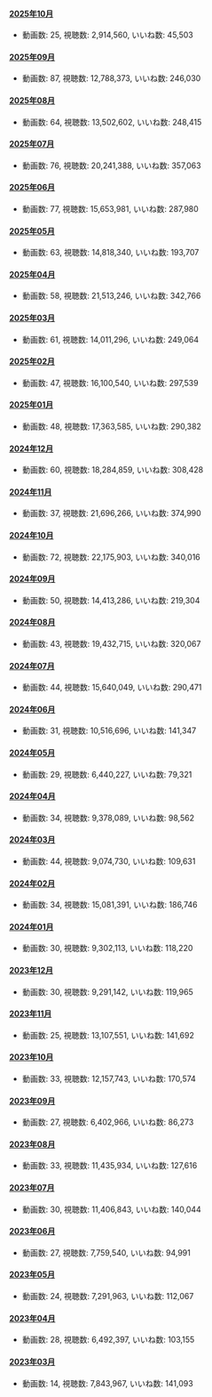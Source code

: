#### [2025年10月](videos/202510 "wikilink")

-   動画数: 25, 視聴数: 2,914,560, いいね数: 45,503

#### [2025年09月](videos/202509 "wikilink")

-   動画数: 87, 視聴数: 12,788,373, いいね数: 246,030

#### [2025年08月](videos/202508 "wikilink")

-   動画数: 64, 視聴数: 13,502,602, いいね数: 248,415

#### [2025年07月](videos/202507 "wikilink")

-   動画数: 76, 視聴数: 20,241,388, いいね数: 357,063

#### [2025年06月](videos/202506 "wikilink")

-   動画数: 77, 視聴数: 15,653,981, いいね数: 287,980

#### [2025年05月](videos/202505 "wikilink")

-   動画数: 63, 視聴数: 14,818,340, いいね数: 193,707

#### [2025年04月](videos/202504 "wikilink")

-   動画数: 58, 視聴数: 21,513,246, いいね数: 342,766

#### [2025年03月](videos/202503 "wikilink")

-   動画数: 61, 視聴数: 14,011,296, いいね数: 249,064

#### [2025年02月](videos/202502 "wikilink")

-   動画数: 47, 視聴数: 16,100,540, いいね数: 297,539

#### [2025年01月](videos/202501 "wikilink")

-   動画数: 48, 視聴数: 17,363,585, いいね数: 290,382

#### [2024年12月](videos/202412 "wikilink")

-   動画数: 60, 視聴数: 18,284,859, いいね数: 308,428

#### [2024年11月](videos/202411 "wikilink")

-   動画数: 37, 視聴数: 21,696,266, いいね数: 374,990

#### [2024年10月](videos/202410 "wikilink")

-   動画数: 72, 視聴数: 22,175,903, いいね数: 340,016

#### [2024年09月](videos/202409 "wikilink")

-   動画数: 50, 視聴数: 14,413,286, いいね数: 219,304

#### [2024年08月](videos/202408 "wikilink")

-   動画数: 43, 視聴数: 19,432,715, いいね数: 320,067

#### [2024年07月](videos/202407 "wikilink")

-   動画数: 44, 視聴数: 15,640,049, いいね数: 290,471

#### [2024年06月](videos/202406 "wikilink")

-   動画数: 31, 視聴数: 10,516,696, いいね数: 141,347

#### [2024年05月](videos/202405 "wikilink")

-   動画数: 29, 視聴数: 6,440,227, いいね数: 79,321

#### [2024年04月](videos/202404 "wikilink")

-   動画数: 34, 視聴数: 9,378,089, いいね数: 98,562

#### [2024年03月](videos/202403 "wikilink")

-   動画数: 44, 視聴数: 9,074,730, いいね数: 109,631

#### [2024年02月](videos/202402 "wikilink")

-   動画数: 34, 視聴数: 15,081,391, いいね数: 186,746

#### [2024年01月](videos/202401 "wikilink")

-   動画数: 30, 視聴数: 9,302,113, いいね数: 118,220

#### [2023年12月](videos/202312 "wikilink")

-   動画数: 30, 視聴数: 9,291,142, いいね数: 119,965

#### [2023年11月](videos/202311 "wikilink")

-   動画数: 25, 視聴数: 13,107,551, いいね数: 141,692

#### [2023年10月](videos/202310 "wikilink")

-   動画数: 33, 視聴数: 12,157,743, いいね数: 170,574

#### [2023年09月](videos/202309 "wikilink")

-   動画数: 27, 視聴数: 6,402,966, いいね数: 86,273

#### [2023年08月](videos/202308 "wikilink")

-   動画数: 33, 視聴数: 11,435,934, いいね数: 127,616

#### [2023年07月](videos/202307 "wikilink")

-   動画数: 30, 視聴数: 11,406,843, いいね数: 140,044

#### [2023年06月](videos/202306 "wikilink")

-   動画数: 27, 視聴数: 7,759,540, いいね数: 94,991

#### [2023年05月](videos/202305 "wikilink")

-   動画数: 24, 視聴数: 7,291,963, いいね数: 112,067

#### [2023年04月](videos/202304 "wikilink")

-   動画数: 28, 視聴数: 6,492,397, いいね数: 103,155

#### [2023年03月](videos/202303 "wikilink")

-   動画数: 14, 視聴数: 7,843,967, いいね数: 141,093

